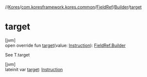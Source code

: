 //[Kores](../../../../index.md)/[com.koresframework.kores.common](../../index.md)/[FieldRef](../index.md)/[Builder](index.md)/[target](target.md)

# target

[jvm]\
open override fun [target](target.md)(value: [Instruction](../../../com.koresframework.kores/-instruction/index.md)): [FieldRef.Builder](index.md)

See T.target

[jvm]\
lateinit var [target](target.md): [Instruction](../../../com.koresframework.kores/-instruction/index.md)
